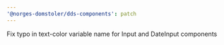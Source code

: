 ```yaml
---
'@norges-domstoler/dds-components': patch
---
```


Fix typo in text-color variable name for Input and DateInput components
